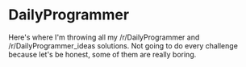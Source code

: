 # DailyProgrammer

Here's where I'm throwing all my /r/DailyProgrammer and /r/DailyProgrammer_ideas solutions. Not going to do every challenge because let's be honest, some of them are really boring.
